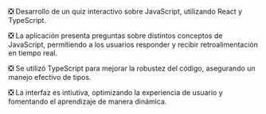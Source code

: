❎ Desarrollo de un quiz interactivo sobre JavaScript, utilizando React y TypeScript.

❎ La aplicación presenta preguntas sobre distintos conceptos de JavaScript, permitiendo a los usuarios responder y recibir retroalimentación en tiempo real.

❎ Se utilizó TypeScript para mejorar la robustez del código, asegurando un manejo efectivo de tipos. 

❎ La interfaz es intiutiva, optimizando la experiencia de usuario y fomentando el aprendizaje de manera dinámica.